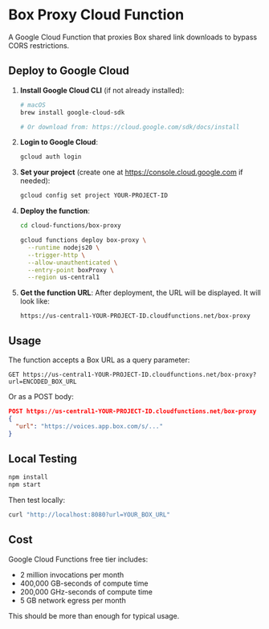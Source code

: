 # Box Proxy Cloud Function

A Google Cloud Function that proxies Box shared link downloads to bypass CORS restrictions.

## Deploy to Google Cloud

1. **Install Google Cloud CLI** (if not already installed):
   ```bash
   # macOS
   brew install google-cloud-sdk

   # Or download from: https://cloud.google.com/sdk/docs/install
   ```

2. **Login to Google Cloud**:
   ```bash
   gcloud auth login
   ```

3. **Set your project** (create one at https://console.cloud.google.com if needed):
   ```bash
   gcloud config set project YOUR-PROJECT-ID
   ```

4. **Deploy the function**:
   ```bash
   cd cloud-functions/box-proxy

   gcloud functions deploy box-proxy \
     --runtime nodejs20 \
     --trigger-http \
     --allow-unauthenticated \
     --entry-point boxProxy \
     --region us-central1
   ```

5. **Get the function URL**:
   After deployment, the URL will be displayed. It will look like:
   ```
   https://us-central1-YOUR-PROJECT-ID.cloudfunctions.net/box-proxy
   ```

## Usage

The function accepts a Box URL as a query parameter:

```
GET https://us-central1-YOUR-PROJECT-ID.cloudfunctions.net/box-proxy?url=ENCODED_BOX_URL
```

Or as a POST body:
```json
POST https://us-central1-YOUR-PROJECT-ID.cloudfunctions.net/box-proxy
{
  "url": "https://voices.app.box.com/s/..."
}
```

## Local Testing

```bash
npm install
npm start
```

Then test locally:
```bash
curl "http://localhost:8080?url=YOUR_BOX_URL"
```

## Cost

Google Cloud Functions free tier includes:
- 2 million invocations per month
- 400,000 GB-seconds of compute time
- 200,000 GHz-seconds of compute time
- 5 GB network egress per month

This should be more than enough for typical usage.
